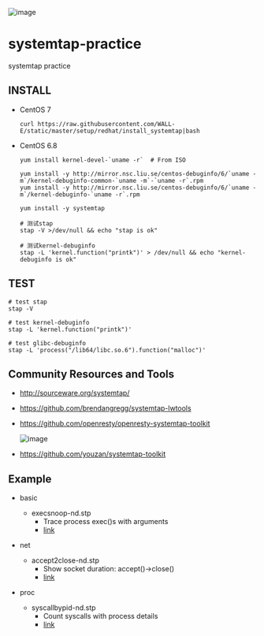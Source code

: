 ![image](Screenshots/smileytap.png)

# systemtap-practice
systemtap practice

## INSTALL
* CentOS 7
  ```
  curl https://raw.githubusercontent.com/WALL-E/static/master/setup/redhat/install_systemtap|bash
  ```

* CentOS 6.8
  ```
  yum install kernel-devel-`uname -r`  # From ISO

  yum install -y http://mirror.nsc.liu.se/centos-debuginfo/6/`uname -m`/kernel-debuginfo-common-`uname -m`-`uname -r`.rpm
  yum install -y http://mirror.nsc.liu.se/centos-debuginfo/6/`uname -m`/kernel-debuginfo-`uname -r`.rpm

  yum install -y systemtap

  # 测试stap
  stap -V >/dev/null && echo "stap is ok"

  # 测试kernel-debuginfo
  stap -L 'kernel.function("printk")' > /dev/null && echo "kernel-debuginfo is ok"
  ```

## TEST
```
# test stap
stap -V

# test kernel-debuginfo
stap -L 'kernel.function("printk")'

# test glibc-debuginfo
stap -L 'process("/lib64/libc.so.6").function("malloc")'
```

## Community Resources and Tools

* http://sourceware.org/systemtap/
* https://github.com/brendangregg/systemtap-lwtools
* https://github.com/openresty/openresty-systemtap-toolkit

  ![image](Screenshots/tcp-accept-queue.png)

* https://github.com/youzan/systemtap-toolkit


## Example

* basic
  * execsnoop-nd.stp
    * Trace process exec()s with arguments
    * [link](https://github.com/brendangregg/systemtap-lwtools/blob/master/execsnoop-nd.stp) 

* net
  * accept2close-nd.stp
    * Show socket duration: accept()->close()
    * [link](https://github.com/brendangregg/systemtap-lwtools/blob/master/net/accept2close-nd.stp) 
    
* proc
  * syscallbypid-nd.stp
    * Count syscalls with process details
    * [link](https://github.com/brendangregg/systemtap-lwtools/blob/master/proc/syscallbypid-nd.stp) 
